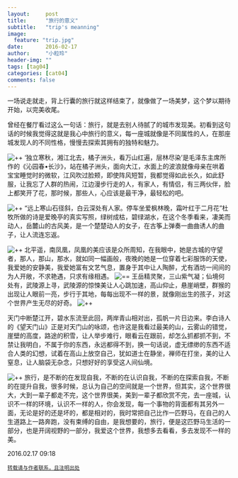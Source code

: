 ```yaml
---
layout:     post
title:      "旅行的意义"
subtitle:   "trip's meanning"
image:
  feature: "trip.jpg"
date:       2016-02-17
author:     "小粒玲"
header-img: ""
tags: [tag04]
categories: [cat04]
comments: false
---
```

    
    
一场说走就走，背上行囊的旅行就这样结束了，就像做了一场美梦，这个梦以期待开始，以完美收尾。﻿

曾经在餐厅看过这么一句话：旅行，就是去别人待腻了的城市发现美。初看到这句话的时候我觉得这就是我心中旅行的意义，每一座城就像是不同属性的人，在那座城发现人的不同性格，慢慢去探索其拥有的独特和魅力。﻿﻿

![++](http://7xtust.com1.z0.glb.clouddn.com/heshang.jpg "老者")
‘独立寒秋，湘江北去，橘子洲头，看万山红遍，层林尽染’是毛泽东主席所作的《沁园春•长沙》，站在橘子洲头，面向大江，水面上的波浪就像母亲在哄着宝宝睡觉时的微软，江风吹过脸颊，即使阵风短暂，我都觉得如此长久，如此舒服，让我忘了人群的热闹，江边漫步行走的人，有家人，有情侣，有三两伙伴，脸上都笑开了花，那时候，那些人，心应该是最干净，最轻松的吧。﻿﻿

![++](http://7xtust.com1.z0.glb.clouddn.com/fengjing.jpg "风景")
“远上寒山石径斜，白云深处有人家。停车坐爱枫林晚，霜叶红于二月花”杜牧所做的诗是爱晚亭的真实写照，绿树成枯，碧绿湖水，在这个冬季看来，凄美而动人，岳麓山的古风美，是一个楚楚动人的女子，在古筝上弹奏一曲曲诱人的曲子，让人流连忘返。﻿﻿

![++](http://7xtust.com1.z0.glb.clouddn.com/yu.jpg "岳")
北平遥，南凤凰，凤凰的美应该是众所周知，在我眼中，她是古城的守望者，那人，那山，那水，就如同一幅画般，夜晚的她是一位穿着七彩服饰的天使，我爱她的安静美，我爱她富有文艺气息，置身于其中让人陶醉，尤有酒坊一间间的为人开敞，不求艳遇，只求有缘相遇。
![==](http://7xtust.com1.z0.glb.clouddn.com/cheng.jpg "--")
 王岳精灵聚，三山紫气凝；仙境何处有，武陵源上寻，武陵源的惊悚美让人心跳加速，高山仰止，悬崖峭壁，群猴的出现让人眼前一亮，步行于其地，每每出现不一样的景，就像刚出生的孩子，对这个世界产生无尽的好奇。﻿﻿
![++](http://7xtust.com1.z0.glb.clouddn.com/song.jpg "song")
﻿


 天门中断楚江开，碧水东流至此回，两岸青山相对出，孤帆一片日边来。李白诗人的《望天门山》正是对天门山的咏颂，也许这是我看过最美的山，云雾山的错觉，崖壁的高度，路途的积雪，让人举步难行，眼看云在跟前，却怎么抓都抓不到，不禁让我明白，不属于你的东西，永远都得不到，换一句话说，虚无缥缈的东西不适合人类的幻想，试着在高山上放空自己，犹如道士在静坐，禅师在打坐，美的让人窒息，让人脑袋无杂念，只想好好的享受这人间仙境。﻿﻿

![++](http://7xtust.com1.z0.glb.clouddn.com/sky.jpg "sky")
 旅行，是不断的在发现自我，不断的在认识自我，不断的在探索自我，不断的在提升自我，很多时候，总认为自己的空间就是一个世界，但其实，这个世界很大，大到一辈子都走不完，这个世界很美，美到一辈子都欣赏不完，去一座城，认识不一样的环境，认识不一样的人，你会发现，每一个事物的背面都有其另外一面，无论是好的还是坏的，都是相对的，我时常把自己比作一匹野马，在自己的人生道路上一路奔跑，没有束缚的自由，是我想要的，旅行，便是这匹野马生活的一部分，也是开阔视野的一部分，我爱这个世界，我想多去看看，多去发现不一样的美。
 

<p>2016.02.17 09:18</p>
<small><a href="http://www.jianshu.com/p/b7163d616918">转载请与作者联系，且注明出处</a></small>
